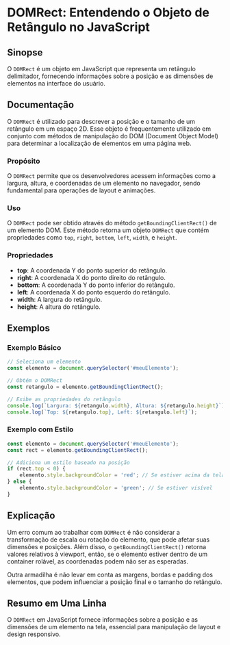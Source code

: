 <!--
Meta Description: # DOMRect: Entendendo o Objeto de Retângulo no JavaScript ## Sinopse O `DOMRect` é um objeto em JavaScript que representa um retângulo delimitador, fo...
Meta Keywords: elemento, retângulo, domrect, javascript, que
-->

# DOMRect: Entendendo o Objeto de Retângulo no JavaScript

## Sinopse
O `DOMRect` é um objeto em JavaScript que representa um retângulo delimitador, fornecendo informações sobre a posição e as dimensões de elementos na interface do usuário.

## Documentação
O `DOMRect` é utilizado para descrever a posição e o tamanho de um retângulo em um espaço 2D. Esse objeto é frequentemente utilizado em conjunto com métodos de manipulação do DOM (Document Object Model) para determinar a localização de elementos em uma página web.

### Propósito
O `DOMRect` permite que os desenvolvedores acessem informações como a largura, altura, e coordenadas de um elemento no navegador, sendo fundamental para operações de layout e animações.

### Uso
O `DOMRect` pode ser obtido através do método `getBoundingClientRect()` de um elemento DOM. Este método retorna um objeto `DOMRect` que contém propriedades como `top`, `right`, `bottom`, `left`, `width`, e `height`.

### Propriedades
- **top**: A coordenada Y do ponto superior do retângulo.
- **right**: A coordenada X do ponto direito do retângulo.
- **bottom**: A coordenada Y do ponto inferior do retângulo.
- **left**: A coordenada X do ponto esquerdo do retângulo.
- **width**: A largura do retângulo.
- **height**: A altura do retângulo.

## Exemplos
### Exemplo Básico
```javascript
// Seleciona um elemento
const elemento = document.querySelector('#meuElemento');

// Obtém o DOMRect
const retangulo = elemento.getBoundingClientRect();

// Exibe as propriedades do retângulo
console.log(`Largura: ${retangulo.width}, Altura: ${retangulo.height}`);
console.log(`Top: ${retangulo.top}, Left: ${retangulo.left}`);
```

### Exemplo com Estilo
```javascript
const elemento = document.querySelector('#meuElemento');
const rect = elemento.getBoundingClientRect();

// Adiciona um estilo baseado na posição
if (rect.top < 0) {
    elemento.style.backgroundColor = 'red'; // Se estiver acima da tela
} else {
    elemento.style.backgroundColor = 'green'; // Se estiver visível
}
```

## Explicação
Um erro comum ao trabalhar com `DOMRect` é não considerar a transformação de escala ou rotação do elemento, que pode afetar suas dimensões e posições. Além disso, o `getBoundingClientRect()` retorna valores relativos à viewport, então, se o elemento estiver dentro de um container rolável, as coordenadas podem não ser as esperadas.

Outra armadilha é não levar em conta as margens, bordas e padding dos elementos, que podem influenciar a posição final e o tamanho do retângulo.

## Resumo em Uma Linha
O `DOMRect` em JavaScript fornece informações sobre a posição e as dimensões de um elemento na tela, essencial para manipulação de layout e design responsivo.